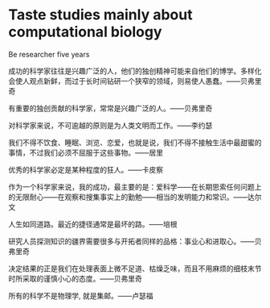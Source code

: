 # Taste studies mainly about computational biology 

Be researcher five years

成功的科学家往往是兴趣广泛的人，他们的独创精神可能来自他们的博学。多样化会使人观点新鲜，而过于长时间钻研一个狭窄的领域，则易使人愚蠢。——贝弗里奇

有重要的独创贡献的科学家，常常是兴趣广泛的人。——贝弗里奇

对科学家来说，不可逾越的原则是为人类文明而工作。——李约瑟

我们不得不饮食、睡眠、浏览、恋爱，也就是说，我们不得不接触生活中最甜蜜的事情，不过我们必须不屈服于这些事物。——居里

优秀的科学家必定是某种程度的狂人。——卡皮察

作为一个科学家来说，我的成功，最主要的是：爱科学——在长期思索任何问题上的无限耐心——在观察和搜集事实上的勤勉——相当的发明能力和常识。——达尔文

人生如同道路。最近的捷径通常是最坏的路。——培根

研究人员探测知识的疆界需要很多与开拓者同样的品格：事业心和进取心。——贝弗里奇

决定结果的正是我们在处理表面上微不足道、枯燥乏味，而且不用麻烦的细枝末节时所采取的谨慎小心的态度。——贝弗里奇

所有的科学不是物理学, 就是集邮。——卢瑟福   
